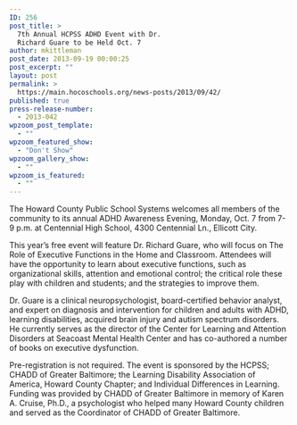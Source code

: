 ```yaml
---
ID: 256
post_title: >
  7th Annual HCPSS ADHD Event with Dr.
  Richard Guare to be Held Oct. 7
author: mkittleman
post_date: 2013-09-19 00:00:25
post_excerpt: ""
layout: post
permalink: >
  https://main.hocoschools.org/news-posts/2013/09/42/
published: true
press-release-number:
  - 2013-042
wpzoom_post_template:
  - ""
wpzoom_featured_show:
  - "Don't Show"
wpzoom_gallery_show:
  - ""
wpzoom_is_featured:
  - ""
---
```

The Howard County Public School Systems welcomes all members of the community to its annual ADHD Awareness Evening, Monday, Oct. 7 from 7-9 p.m. at Centennial High School, 4300 Centennial Ln., Ellicott City.

This year’s free event will feature Dr. Richard Guare, who will focus on The Role of Executive Functions in the Home and Classroom. Attendees will have the opportunity to learn about executive functions, such as organizational skills, attention and emotional control; the critical role these play with children and students; and the strategies to improve them.

Dr. Guare is a clinical neuropsychologist, board-certified behavior analyst, and expert on diagnosis and intervention for children and adults with ADHD, learning disabilities, acquired brain injury and autism spectrum disorders. He currently serves as the director of the Center for Learning and Attention Disorders at Seacoast Mental Health Center and has co-authored a number of books on executive dysfunction.

Pre-registration is not required. The event is sponsored by the HCPSS; CHADD of Greater Baltimore; the Learning Disability Association of America, Howard County Chapter; and Individual Differences in Learning. Funding was provided by CHADD of Greater Baltimore in memory of Karen A. Cruise, Ph.D., a psychologist who helped many Howard County children and served as the Coordinator of CHADD of Greater Baltimore.
<div></div>